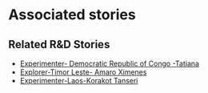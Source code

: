 # Associated stories

<!-- !!DO NOT REMOVE!! start autogenerated hyperlinks -->
## Related R&D Stories
- [Experimenter\- Democratic Republic of Congo \-Tatiana](/stories/?doc=Experimenters_COD)
- [Explorer\-Timor Leste\- Amaro Ximenes](/stories/?doc=Explorers_TLS)
- [Experimenter\-Laos\-Korakot Tanseri](/stories/?doc=Experimenters_LAO)
<!-- !!DO NOT REMOVE!! end autogenerated hyperlinks -->